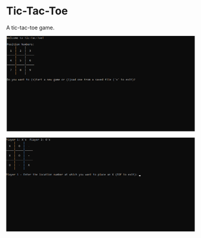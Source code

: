 # Tic-Tac-Toe
A tic-tac-toe game. 

![An example starting screen.](https://github.com/j-seal/Tic-Tac-Toe/blob/master/example_start_screen.png)

![An example game.](https://github.com/j-seal/Tic-Tac-Toe/blob/master/example_game.png)
